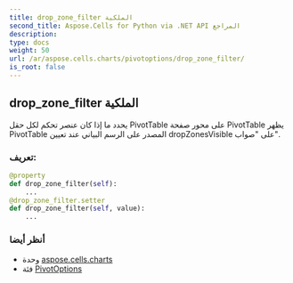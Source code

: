 ```yaml
---
title: drop_zone_filter الملكية
second_title: Aspose.Cells for Python via .NET API المراجع
description:
type: docs
weight: 50
url: /ar/aspose.cells.charts/pivotoptions/drop_zone_filter/
is_root: false
---
```

##  drop_zone_filter الملكية

يحدد ما إذا كان عنصر تحكم لكل حقل PivotTable على محور صفحة PivotTable
يظهر PivotTable المصدر على الرسم البياني عند تعيين dropZonesVisible على "صواب".
###  تعريف:
```python
@property
def drop_zone_filter(self):
    ...
@drop_zone_filter.setter
def drop_zone_filter(self, value):
    ...
```

###  أنظر أيضا
* وحدة [aspose.cells.charts](../../)
* فئة [PivotOptions](/cells/python-net/ar/aspose.cells.charts/pivotoptions)
